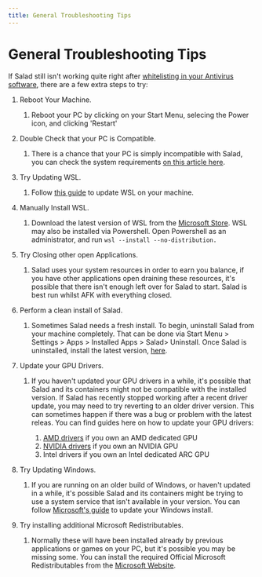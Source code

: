 ```yaml
---
title: General Troubleshooting Tips
---
```


# General Troubleshooting Tips

If Salad still isn't working quite right after [whitelisting in your Antivirus software](https://support.salad.com/category/30-anti-virus), there are a few extra steps to try:

1. Reboot Your Machine.
   
   1. Reboot your PC by clicking on your Start Menu, selecing the Power icon, and clicking 'Restart'
2. Double Check that your PC is Compatible.
   
   1. There is a chance that your PC is simply incompatible with Salad, you can check the system requirements [on this article here](https://support.salad.com/article/78-is-my-machine-compatible-with-salad).
3. Try Updating WSL.
   
   1. Follow [this guide](https://support.salad.com/article/352-how-to-update-the-wsl-kernel-on-your-machine) to update WSL on your machine.
4. Manually Install WSL.
   
   1. Download the latest version of WSL from the [Microsoft Store](https://apps.microsoft.com/detail/9p9tqf7mrm4r?hl=en-us&gl=US). WSL may also be installed via Powershell. Open Powershell as an administrator, and run `wsl --install --no-distribution.`
5. Try Closing other open Applications.
   
   1. Salad uses your system resources in order to earn you balance, if you have other applications open draining these resources, it's possible that there isn't enough left over for Salad to start. Salad is best run whilst AFK with everything closed.
6. Perform a clean install of Salad.
   
   1. Sometimes Salad needs a fresh install. To begin, uninstall Salad from your machine completely. That can be done via Start Menu &gt; Settings &gt; Apps &gt; Installed Apps &gt; Salad&gt; Uninstall. Once Salad is uninstalled, install the latest version, [here](https://salad.com/download).
7. Update your GPU Drivers. 
   
   1. If you haven't updated your GPU drivers in a while, it's possible that Salad and its containers might not be compatible with the installed version. If Salad has recently stopped working after a recent driver update, you may need to try reverting to an older driver version. This can sometimes happen if there was a bug or problem with the latest releas. You can find guides here on how to update your GPU drivers:
      
      1. [AMD drivers](https://support.salad.com/article/175-how-to-update-my-amd-drivers) if you own an AMD dedicated GPU
      2. [NVIDIA drivers](https://support.salad.com/article/174-how-to-update-my-nvidia-drivers) if you own an NVIDIA GPU
      3. Intel drivers if you own an Intel dedicated ARC GPU
8. Try Updating Windows.
   
   1. If you are running on an older build of Windows, or haven't updated in a while, it's possible Salad and its containers might be trying to use a system service that isn't available in your version. You can follow [Microsoft's guide](https://support.microsoft.com/en-us/windows/update-windows-3c5ae7fc-9fb6-9af1-1984-b5e0412c556a) to update your Windows install.
9. Try installing additional Microsoft Redistributables.
   
   1. Normally these will have been installed already by previous applications or games on your PC, but it's possible you may be missing some. You can install the required Official Microsoft Redistributables from the [Microsoft Website](https://aka.ms/vs/17/release/vc_redist.x64.exe).
